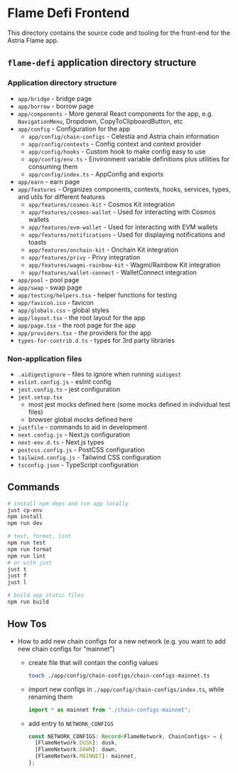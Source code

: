 # Flame Defi Frontend

This directory contains the source code and tooling for the front-end for
the Astria Flame app.

## `flame-defi` application directory structure

### Application directory structure

- `app/bridge` - bridge page
- `app/borrow` - borrow page
- `app/components` - More general React components for the app, e.g. `NavigationMenu`,
  Dropdown, CopyToClipboardButton, etc
- `app/config` - Configuration for the app
  - `app/config/chain-configs` - Celestia and Astria chain information
  - `app/config/contexts` - Config context and context provider
  - `app/config/hooks` - Custom hook to make config easy to use
  - `app/config/env.ts` - Environment variable definitions plus utilities for
    consuming them
  - `app/config/index.ts` - AppConfig and exports
- `app/earn` - earn page
- `app/features` - Organizes components, contexts, hooks, services, types, and
  utils for different features
  - `app/features/cosmos-kit` - Cosmos Kit integration
  - `app/features/cosmos-wallet` - Used for interacting with Cosmos wallets
  - `app/features/evm-wallet` - Used for interacting with EVM wallets
  - `app/features/notifications` - Used for displaying notifications and toasts
  - `app/features/onchain-kit` - Onchain Kit integration
  - `app/features/privy` - Privy integration
  - `app/features/wagmi-rainbow-kit` - Wagmi/Rainbow Kit integration
  - `app/features/wallet-connect` - WalletConnect integration
- `app/pool` - pool page
- `app/swap` - swap page
- `app/testing/helpers.tsx` - helper functions for testing
- `app/favicon.ico` - favicon
- `app/globals.css` - global styles
- `app/layout.tsx` - the root layout for the app
- `app/page.tsx` - the root page for the app
- `app/providers.tsx` - the providers for the app
- `types-for-contrib.d.ts` - types for 3rd party libraries

### Non-application files

- `.aidigestignore` - files to ignore when running `aidigest`
- `eslint.config.js` - eslint config
- `jest.config.ts` - jest configuration
- `jest.setup.tsx`
  - most jest mocks defined here (some mocks defined in individual test files)
  - browser global mocks defined here
- `justfile` - commands to aid in development
- `next.config.js` - Next.js configuration
- `next-env.d.ts` - Next.js types
- `postcss.config.js` - PostCSS configuration
- `tailwind.config.js` - Tailwind CSS configuration
- `tsconfig.json` - TypeScript configuration

## Commands

```bash
# install npm deps and run app locally
just cp-env
npm install
npm run dev

# test, format, lint
npm run test
npm run format
npm run lint
# or with just
just t
just f
just l

# build app static files
npm run build
```

## How Tos

- How to add new chain configs for a new network (e.g. you want to add new
  chain configs for "mainnet")

  - create file that will contain the config values

    ```sh
    touch ./app/config/chain-configs/chain-configs-mainnet.ts
    ```

  - import new configs in
    `./app/config/chain-configs/index.ts`, while renaming
    them

    ```typescript
    import * as mainnet from "./chain-configs-mainnet";
    ```

  - add entry to `NETWORK_CONFIGS`

    ```typescript
    const NETWORK_CONFIGS: Record<FlameNetwork, ChainConfigs> = {
      [FlameNetwork.DUSK]: dusk,
      [FlameNetwork.DAWN]: dawn,
      [FlameNetwork.MAINNET]: mainnet,
    };
    ```

